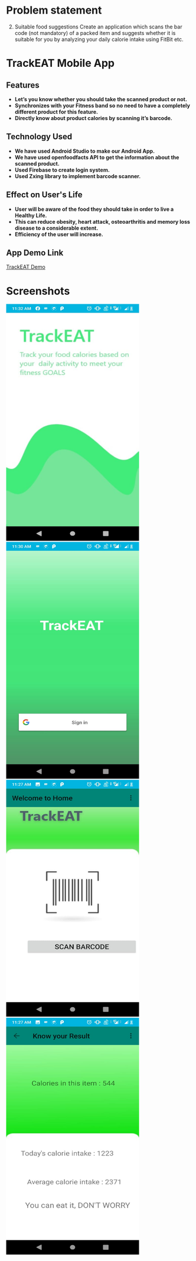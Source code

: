 # Problem statement
2. Suitable food suggestions
Create an application which scans the bar code (not mandatory)  of a packed item and suggests whether it is suitable for you by analyzing your daily calorie intake using FitBit etc.

# TrackEAT Mobile App
## Features
- **Let’s you know whether you should take the scanned product or not.**
- **Synchronizes with your Fitness band so no need to have a completely different product for this feature.**
- **Directly know about product calories by scanning it’s barcode.**

## Technology Used
- **We have used Android Studio to make our Android App.**
- **We have used openfoodfacts API to get the information about the scanned product.**
- **Used Firebase to create login system.**
- **Used Zxing library to implement barcode scanner.**

## Effect on User's Life
- **User will be aware of the food they should take in order to live a Healthy Life.**
- **This can reduce obesity, heart attack, osteoarthritis and memory loss disease to a considerable extent.**
- **Efficiency of the user will increase.**

## App Demo Link
[TrackEAT Demo](https://github.com/tchapi/markdown-cheatsheet/blob/master/README.md)

# Screenshots

<img src="./screenshots/4.jpeg" height="640px" width="360px"/>

<img src="./screenshots/1.jpeg" height="640px" width="360px"/>

<img src="./screenshots/2.jpeg" height="640px" width="360px"/>

<img src="./screenshots/3.jpeg" height="640px" width="360px"/>
